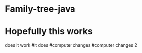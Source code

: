 # Family-tree-java
# Hopefully this works
does it work
#it does
#computer changes
#computer changes 2